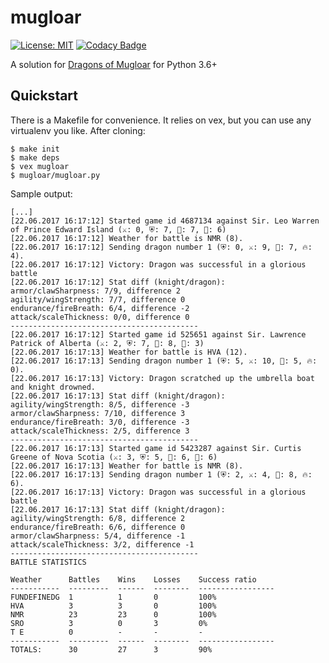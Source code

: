 # mugloar
[![License: MIT](https://img.shields.io/badge/License-MIT-brightgreen.svg)](https://opensource.org/licenses/MIT)
[![Codacy Badge](https://api.codacy.com/project/badge/Grade/3bc92fb26a2541d4b905d775f5a0144c)](https://www.codacy.com/app/reinikai/mugloar?utm_source=github.com&amp;utm_medium=referral&amp;utm_content=reinikai/mugloar&amp;utm_campaign=Badge_Grade)

A solution for [Dragons of Mugloar](https://www.dragonsofmugloar.com/) for Python 3.6+

## Quickstart

There is a Makefile for convenience. It relies on vex, but you can use any virtualenv you like. After cloning:

```
$ make init
$ make deps
$ vex mugloar
$ mugloar/mugloar.py
```

Sample output:

```
[...]
[22.06.2017 16:17:12] Started game id 4687134 against Sir. Leo Warren of Prince Edward Island (⚔: 0, ⛨: 7, 🏃: 7, 🐏: 6)
[22.06.2017 16:17:12] Weather for battle is NMR (8).
[22.06.2017 16:17:12] Sending dragon number 1 (⛨: 0, ⚔: 9, 🐉: 7, 🔥: 4).
[22.06.2017 16:17:12] Victory: Dragon was successful in a glorious battle
[22.06.2017 16:17:12] Stat diff (knight/dragon): 
armor/clawSharpness: 7/9, difference 2
agility/wingStrength: 7/7, difference 0
endurance/fireBreath: 6/4, difference -2
attack/scaleThickness: 0/0, difference 0
------------------------------------------
[22.06.2017 16:17:12] Started game id 525651 against Sir. Lawrence Patrick of Alberta (⚔: 2, ⛨: 7, 🏃: 8, 🐏: 3)
[22.06.2017 16:17:13] Weather for battle is HVA (12).
[22.06.2017 16:17:13] Sending dragon number 1 (⛨: 5, ⚔: 10, 🐉: 5, 🔥: 0).
[22.06.2017 16:17:13] Victory: Dragon scratched up the umbrella boat and knight drowned.
[22.06.2017 16:17:13] Stat diff (knight/dragon): 
agility/wingStrength: 8/5, difference -3
armor/clawSharpness: 7/10, difference 3
endurance/fireBreath: 3/0, difference -3
attack/scaleThickness: 2/5, difference 3
------------------------------------------
[22.06.2017 16:17:13] Started game id 5423287 against Sir. Curtis Greene of Nova Scotia (⚔: 3, ⛨: 5, 🏃: 6, 🐏: 6)
[22.06.2017 16:17:13] Weather for battle is NMR (8).
[22.06.2017 16:17:13] Sending dragon number 1 (⛨: 2, ⚔: 4, 🐉: 8, 🔥: 6).
[22.06.2017 16:17:13] Victory: Dragon was successful in a glorious battle
[22.06.2017 16:17:13] Stat diff (knight/dragon): 
agility/wingStrength: 6/8, difference 2
endurance/fireBreath: 6/6, difference 0
armor/clawSharpness: 5/4, difference -1
attack/scaleThickness: 3/2, difference -1
------------------------------------------
BATTLE STATISTICS

Weather      Battles    Wins    Losses    Success ratio
-----------  ---------  ------  --------  -----------------
FUNDEFINEDG  1          1       0         100%
HVA          3          3       0         100%
NMR          23         23      0         100%
SRO          3          0       3         0%
T E          0          -       -         -
-----------  ---------  ------  --------  -----------------
TOTALS:      30         27      3         90%
```